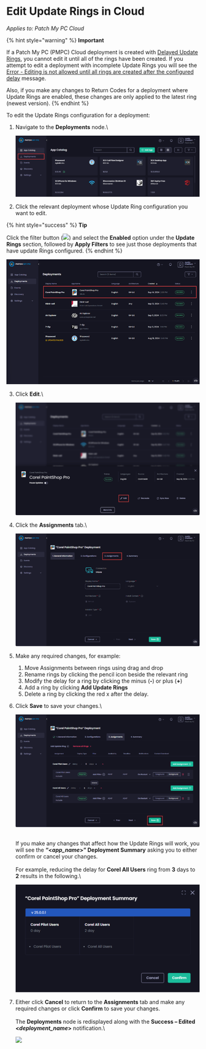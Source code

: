 # Edit Update Rings in Cloud

_Applies to: Patch My PC Cloud_

{% hint style="warning" %}
**Important**

If a Patch My PC (PMPC) Cloud deployment is created with [Delayed Update Rings](how-cloud-update-rings-are-created.md#delayed-update-rings), you cannot edit it until all of the rings have been created. If you attempt to edit a deployment with incomplete Update Rings you will see the [Error - Editing is not allowed until all rings are created after the configured delay](../../cloud-troubleshooting/troubleshooting-cloud-update-rings/error-editing-is-not-allowed-until-all-rings-are-created-after-the-configured-delay-cloud-error.md) message.

Also, if you make any changes to Return Codes for a deployment where Update Rings are enabled, these changes are only applied to the latest ring (newest version).
{% endhint %}

To edit the Update Rings configuration for a deployment:

1.  Navigate to the **Deployments** node.\\

    ![Navigating to the “Deployments” node](<../../../.gitbook/assets/image-(434) (1).png>)
2. Click the relevant deployment whose Update Ring configuration you want to edit.

{% hint style="success" %}
**Tip**

Click the filter button (![](../../../_images/image-\(2513\).png%3E)) and select the **Enabled** option under the **Update Rings** section, followed by **Apply Filters** to see just those deployments that have update Rings configured.
{% endhint %}

![Clicking the relevant deployment you want to edit](<../../../.gitbook/assets/image-(2060) (1).png>)

3.  Click **Edit**.\\

    ![Clicking “More Info”](<../../../.gitbook/assets/image-(436) (1).png>)
4.  Click the **Assignments** tab.\\

    ![Clicking the “Assignments” tab](<../../../.gitbook/assets/image-(437) (1).png>)
5. Make any required changes, for example:
   1. Move Assignments between rings using drag and drop
   2. Rename rings by clicking the pencil icon beside the relevant ring
   3. Modify the delay for a ring by clicking the minus (**-**) or plus (**+**)
   4. Add a ring by clicking **Add Update Rings**
   5. Delete a ring by clicking the red x after the delay.
6.  Click **Save** to save your changes.\\

    ![Clicking “Save”](<../../../.gitbook/assets/image-(438) (1).png>)

    \
    If you make any changes that affect how the Update Rings will work, you will see the **“<**_**app\_name**_**>” Deployment Summary** asking you to either confirm or cancel your changes.\
    \
    For example, reducing the delay for **Corel All Users** ring from **3** days to **2** results in the following.\\

    ![Example “Deployment Summary” showing the effects of the edit](<../../../.gitbook/assets/image-(439) (1).png>)
7.  Either click **Cancel** to return to the **Assignments** tab and make any required changes or click **Confirm** to save your changes.\
    \
    The **Deployments** node is redisplayed along with the **Success – Edited <**_**deployment\_name**_**>** notification.\\

    ![](../../../.gitbook/assets/image-\(440\).png)

